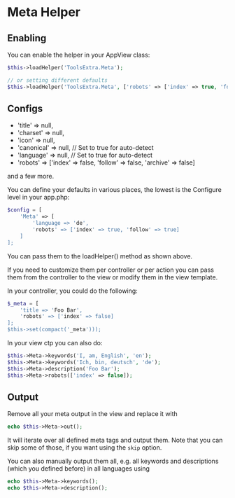 # Meta Helper

## Enabling
You can enable the helper in your AppView class:
```php
$this->loadHelper('ToolsExtra.Meta');

// or setting different defaults
$this->loadHelper('ToolsExtra.Meta', ['robots' => ['index' => true, 'follow' => true]]);
```

## Configs

- 'title' => null,
- 'charset' => null,
- 'icon' => null,
- 'canonical' => null, // Set to true for auto-detect
- 'language' => null, // Set to true for auto-detect
- 'robots' => ['index' => false, 'follow' => false, 'archive' => false]

and a few more.

You can define your defaults in various places, the lowest is the Configure level in your app.php:
```php
$config = [
	'Meta' => [
		'language => 'de',
		'robots' => ['index' => true, 'follow' => true]
	]
];
```

You can pass them to the loadHelper() method as shown above.

If you need to customize them per controller or per action you can pass them from the controller to the view or modify them in the view template.

In your controller, you could do the following:
```php
$_meta = [
	'title => 'Foo Bar',
	'robots' => ['index' => false]
];
$this->set(compact('_meta')));
```

In your view ctp you can also do:
```php
$this->Meta->keywords('I, am, English', 'en');
$this->Meta->keywords('Ich, bin, deutsch', 'de');
$this->Meta->description('Foo Bar');
$this->Meta->robots(['index' => false]);
```

## Output
Remove all your meta output in the view and replace it with
```php
echo $this->Meta->out();
```
It will iterate over all defined meta tags and output them.
Note that you can skip some of those, if you want using the `skip` option.

You can also manually output them all, e.g. all keywords and descriptions (which you defined before) in all languages using
```php
echo $this->Meta->keywords();
echo $this->Meta->description();
```
